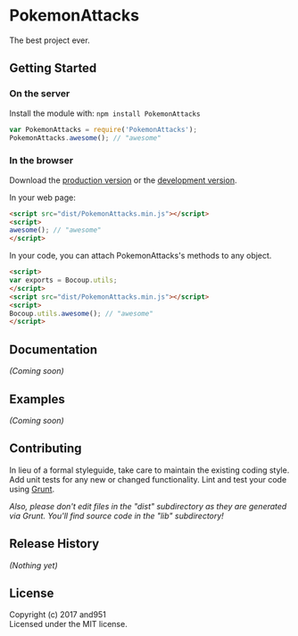# PokemonAttacks

The best project ever.

## Getting Started
### On the server
Install the module with: `npm install PokemonAttacks`

```javascript
var PokemonAttacks = require('PokemonAttacks');
PokemonAttacks.awesome(); // "awesome"
```

### In the browser
Download the [production version][min] or the [development version][max].

[min]: https://raw.github.com/and951/Akurey-Trainings/master/dist/PokemonAttacks.min.js
[max]: https://raw.github.com/and951/Akurey-Trainings/master/dist/PokemonAttacks.js

In your web page:

```html
<script src="dist/PokemonAttacks.min.js"></script>
<script>
awesome(); // "awesome"
</script>
```

In your code, you can attach PokemonAttacks's methods to any object.

```html
<script>
var exports = Bocoup.utils;
</script>
<script src="dist/PokemonAttacks.min.js"></script>
<script>
Bocoup.utils.awesome(); // "awesome"
</script>
```

## Documentation
_(Coming soon)_

## Examples
_(Coming soon)_

## Contributing
In lieu of a formal styleguide, take care to maintain the existing coding style. Add unit tests for any new or changed functionality. Lint and test your code using [Grunt](http://gruntjs.com/).

_Also, please don't edit files in the "dist" subdirectory as they are generated via Grunt. You'll find source code in the "lib" subdirectory!_

## Release History
_(Nothing yet)_

## License
Copyright (c) 2017 and951  
Licensed under the MIT license.
